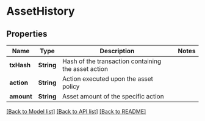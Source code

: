 # AssetHistory

## Properties
Name | Type | Description | Notes
------------ | ------------- | ------------- | -------------
**txHash** | **String** | Hash of the transaction containing the asset action | 
**action** | **String** | Action executed upon the asset policy | 
**amount** | **String** | Asset amount of the specific action | 

[[Back to Model list]](../README.md#documentation-for-models) [[Back to API list]](../README.md#documentation-for-api-endpoints) [[Back to README]](../README.md)


